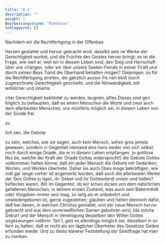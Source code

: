 ```yaml
---
title: '8.1'
description: ""
weight: 1
Bearbeitungsstand: "Rohdaten"
Schlagworte: {}
---
```


<!-- Seite 338 -->


Nachdem wir die Rechtfertigung in der Offenbas

Herzen gestaltet und hervor gebracht wird, daselbli seis ne Werke der Gerechtigkeit wurket, und die Früchte des Geistes hervor bringt; so ist die Frage, wie weit er, weil wir in diesem Leben sind, den Sieg und Herrschaft über uns crlangen, oder wir über unsere Seelen-Feinde in seiner Firaft und durch seinen Beys Tiand die Oberhand behalten mögen? Diejenigen, so für die Rechtfertigung streiten, die gänzlich ausser ihs nen bloß durch zugerechnete Gerechtigkeit geschieht, und die Notwendigkeit, mit wirklicher und innerlis

cher Gerechtigkeit bekleidet zu werden, leugnen, pfles Dieses sind gen folglich zu behaupten, daß es einem Menschen die Worte und zwar auch dem allerbesten Menschen, uns münferis möglich sei, in diesem Leben von der Sünde frei

zu

lich sen, die Gebote
<!-- Seite 339 -->
zu sein, welches, wie sie sagen, auch kein Mensch, sehen gros jemals gewesen, sondern in Gegenteil niemand eins hans weder von sich selbst, noch durch einige Gnade, die er in diesein Leben empfangen, (o gottlose Res de, welche der Kraft der Gnade Gottes widerspricht!) die Gebote Gottes vollkommen halten könne; daß ein jeder Mensch die Gebote mit Gedanken, Worten, und Werken übertrete. Daher sie auch Obes mogs bekräftigen, wie nidt gar lange vorher ist angemerkt worden, daß auch die allerbesten Werke der Seis Gottes ju ligen, ihr Gebet und  ihr Gottesdienjt unrein und balten? beflecker waren. Wir im Gegenteil, ob wir schon dicses von dem natürlichen gefallenen Menschen, in seinem ersten Zustand, was auch sein Bekenntniß oder Vorgeben immer sein mag, so lang als er unbekehrt und unwiedergeboren ist, gerne zugestehen; glauben und halten dennoch dafür, daß bei denen, in welchen Christus gestaltet, und der neue Mensch hervor gebracht und aus dem unverweßlichen Samen gebohren wird, (da solche Geburt und der Mensch in Vereinigung desselben den Willen Gottes ungezwungen vollbrin: Teil 1, get) es allerdings möglich sei, dieselben in so fern zu halten, daß er nicht als ein täglicher Übertreter des Gesetzes Gottes erfunden werde. Und zu desto klárerer Feststellung der Streitfrage hat man zu merken:

